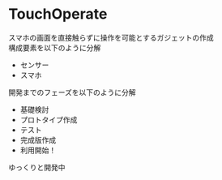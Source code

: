 # TouchOperate
スマホの画面を直接触らずに操作を可能とするガジェットの作成  
構成要素を以下のように分解  

- センサー  
- スマホ  

開発までのフェーズを以下のように分解  

- 基礎検討
- プロトタイプ作成
- テスト
- 完成版作成
- 利用開始！  
 

ゆっくりと開発中

